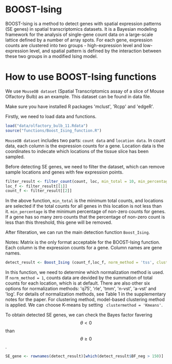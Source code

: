 # BOOST-Ising

BOOST-Ising is a method to detect genes with spatial expression patterns (SE genes) in spatial transcriptomics datasets. It is a Bayesian modeling framework for the analysis of single-gene count data on a large-scale lattice defined by a number of array spots. For each gene, expression counts are clustered into two groups - high-expression level and low-expression level, and spatial pattern is defined by the interaction between these two groups in a modified Ising model. 

# How to use BOOST-Ising functions

We use `MouseOB dataset` (Spatial Transcriptomics assay of a slice of Mouse Olfactory Bulb) as an example. This dataset can be found in data file.

Make sure you have installed R packages 'mclust', 'Rcpp' and 'edgeR'.

Firstly, we need to load data and functions.

```r
load("data/olfactory_bulb_11.Rdata")
source("functions/Boost_Ising_function.R")
```

`MouseOB dataset` includes two parts: `count data` and `location data`. In count data, each column is the expression counts for a gene. Location data is the coordinates to indecate which locations of the tissue slice has been sampled.

Before detecting SE genes, we need to filter the dataset, which can remove sample locations and genes with few expression points. 

```r
filter_result <- filter_count(count, loc, min_total = 10, min_percentage = 0.1)
loc_f <- filter_result[[1]]
count_f <- filter_result[[2]]
```
In the above function, `min_total` is the minimum total counts, and locations are selected if the total counts for all genes in this location is not less than it. `min_percentage` is the minimum percentage of non-zero counts for genes. If a gene has so many zero counts that the percentage of non-zero count is less than this threshold, this gene will be removed. 

After filteration, we can run the main detection function `Boost_Ising`. 

Notes: Matrix is the only format acceptable for the BOOST-Ising function. Each column is the expression counts for a gene. Column names are gene names. 
```r
detect_result <- Boost_Ising (count_f,loc_f, norm_method = 'tss', clustermethod = 'MGC')
```
In this function, we need to determine which normalization method is used. If `norm_method = 1`, counts data are devided by the summation of total counts for each location, which is at default. There are also other six options for normalization methods: 'q75', 'rle', 'tmm', 'n-vst', 'a-vst' and 'log'. For details of normalization methods, see Table 1 in the supplementary notes for the paper. For clustering method, model-based clustering method is applied. We can choose K-means by setting ` clustermethod = 'Kmeans'`. 

To obtain detected SE genes, we can check the Bayes factor favering $$\theta < 0$$ than $$\theta \geq 0$$. 

```r
SE_gene <- rownames(detect_result)[which(detect_result$BF_neg > 150)]
```

